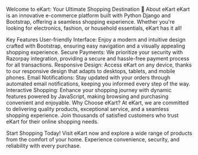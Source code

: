 Welcome to eKart: Your Ultimate Shopping Destination 🛒
About eKart
eKart is an innovative e-commerce platform built with Python Django and Bootstrap, offering a seamless shopping experience. Whether you're looking for electronics, fashion, or household essentials, eKart has it all!

Key Features
User-friendly Interface: Enjoy a modern and intuitive design crafted with Bootstrap, ensuring easy navigation and a visually appealing shopping experience.
Secure Payments: We prioritize your security with Razorpay integration, providing a secure and hassle-free payment process for all transactions.
Responsive Design: Access eKart on any device, thanks to our responsive design that adapts to desktops, tablets, and mobile phones.
Email Notifications: Stay updated with your orders through automated email notifications, keeping you informed every step of the way.
Interactive Shopping: Enhance your shopping journey with dynamic features powered by JavaScript, making browsing and purchasing convenient and enjoyable.
Why Choose eKart?
At eKart, we are committed to delivering quality products, exceptional service, and a seamless shopping experience. Join thousands of satisfied customers who trust eKart for their online shopping needs.

Start Shopping Today!
Visit eKart now and explore a wide range of products from the comfort of your home. Experience convenience, security, and reliability with every purchase.

